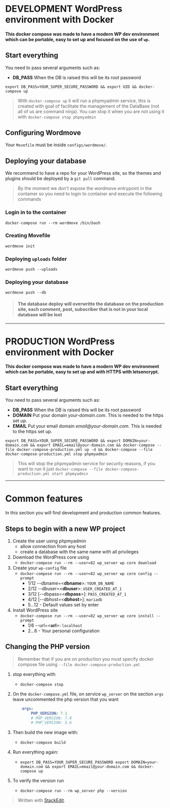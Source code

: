 # DEVELOPMENT WordPress environment with Docker

#### This docker compose was made to have a modern WP dev environment which can be portable, easy to set up and focused on the use of `wp`.

## Start everything

You need to pass several arguments such as:
 - **DB_PASS** When the DB is raised this will be its root password

`export DB_PASS=YOUR_SUPER_SECURE_PASSWORD && export UID && docker-compose up`

> With `docker-compose up` it will run a phpmyadmin service, this is created with goal of facilitate the management of the DataBase (not all of us are command ninja). You can stop it when you are not using it with `docker-compose stop phpmyadmin`

## Configuring Wordmove

Your `Movefile` must be inside `configs/wordmove/`.

## Deploying your database

We recommend to have a repo for your WordPress site, so the themes and plugins should be deployed by a `git pull` command.

> By the moment we don't expose the wordmove entrypoint in the container so you need to login to container and execute the following commands


### Login in to the container

`docker-compose run --rm wordmove /bin/bash`

### Creating Movefile

`wordmove init`

### Deploying `uploads` folder

`wordmove push --uploads`

### Deploying your database

`wordmove push --db`

> #### The database deploy will overwritte the database on the production site, each comment, post, subscriber that is not in your local database will be lost

----------------------------------

# PRODUCTION WordPress environment with Docker

#### This docker compose was made to have a modern WP dev environment which can be portable, easy to set up and with HTTPS with letsencrypt.

## Start everything

You need to pass several arguments such as:
 - **DB_PASS** When the DB is raised this will be its root password
 - **DOMAIN** Put your domain _your-domain.com_. This is needed to the https set up.
 - **EMAIL** Put your email domain _email@your-domain.com_. This is needed to the https set up.

`export DB_PASS=YOUR_SUPER_SECURE_PASSWORD && export DOMAIN=your-domain.com && export EMAIL=email@your-domain.com && docker-compose --file docker-compose-production.yml up -d && docker-compose --file docker-compose-production.yml stop phpmyadmin`

> This will stop the phpmyadmin service for security reasons, if you want to run it just
> `docker-compose --file docker-compose-production.yml start phpmyadmin`

--------------------------

# Common features

In this section you will find development and production common features.

## Steps to begin with a new WP project

1. Create the user using phpmyadmin
    - allow connection from any host
    - create a database with the same name with all privileges
2. Download the WordPress core using
    - `docker-compose run --rm --user=82 wp_server wp core download`
3. Create your `wp-config` file
    - `docker-compose run --rm --user=82 wp_server wp core config --prompt`
      - 1/12 --dbname=<**dbname**>: `YOUR_DB_NAME`
      - 2/12 --dbuser=<**dbuser**>: `USER_CREATED_AT_1`
      - 3/12 [--dbpass=<**dbpass**>]: `PASS_CREATED_AT_1`
      - 4/12 [--dbhost=<**dbhost**>]: `mariadb`
      - 5...12 - Default values set by enter
4. Install WordPress site
    - `docker-compose run --rm --user=82 wp_server wp core install --prompt`
      - 1/6 --url=<**url**>: `localhost`
      - 2...6 - Your personal configuration

## Changing the PHP version

> Remember that if you are on production you must specify docker compose file using `--file docker-compose-production.yml`

1. stop everything with
    - `docker-compose stop`

2. On the `docker-compose.yml` file, on service `wp_server` on the section `args` leave uncommented the php version that you want
    ```yml
        args:
            PHP_VERSION: 7.1
            # PHP_VERSION: 7.0
            # PHP_VERSION: 5.6
    ```
3. Then build the new image with:
    - `docker-compose build`
4. Run everything again:
    - `export DB_PASS=YOUR_SUPER_SECURE_PASSWORD export DOMAIN=your-domain.com && export EMAIL=email@your-domain.com && docker-compose up`

5. To verify the version run
    - `docker-compose run --rm wp_server php --version`

> Written with [StackEdit](https://stackedit.io/).
